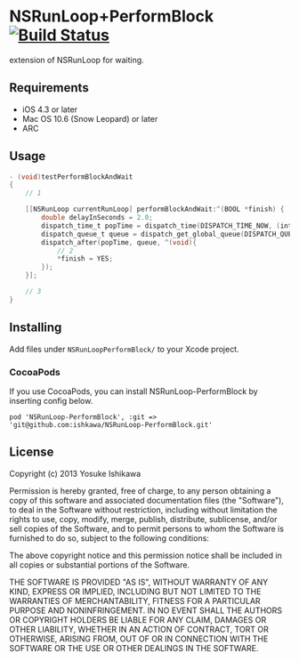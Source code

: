 # NSRunLoop+PerformBlock [![Build Status](https://travis-ci.org/ishkawa/NSRunLoop-PerformBlock.png?branch=master)](https://travis-ci.org/ishkawa/NSRunLoop-PerformBlock)

extension of NSRunLoop for waiting.

## Requirements

- iOS 4.3 or later
- Mac OS 10.6 (Snow Leopard) or later
- ARC

## Usage

```objectivec
- (void)testPerformBlockAndWait
{
    // 1

    [[NSRunLoop currentRunLoop] performBlockAndWait:^(BOOL *finish) {
        double delayInSeconds = 2.0;
        dispatch_time_t popTime = dispatch_time(DISPATCH_TIME_NOW, (int64_t)(delayInSeconds * NSEC_PER_SEC));
        dispatch_queue_t queue = dispatch_get_global_queue(DISPATCH_QUEUE_PRIORITY_DEFAULT, 0);
        dispatch_after(popTime, queue, ^(void){
            // 2
            *finish = YES;
        });
    }];

    // 3
}
```

## Installing

Add files under `NSRunLoopPerformBlock/` to your Xcode project.

### CocoaPods

If you use CocoaPods, you can install NSRunLoop-PerformBlock by inserting config below.

```
pod 'NSRunLoop-PerformBlock', :git => 'git@github.com:ishkawa/NSRunLoop-PerformBlock.git'
```

## License

Copyright (c) 2013 Yosuke Ishikawa

Permission is hereby granted, free of charge, to any person obtaining a copy of this software and associated documentation files (the "Software"), to deal in the Software without restriction, including without limitation the rights to use, copy, modify, merge, publish, distribute, sublicense, and/or sell copies of the Software, and to permit persons to whom the Software is furnished to do so, subject to the following conditions:

The above copyright notice and this permission notice shall be included in all copies or substantial portions of the Software.

THE SOFTWARE IS PROVIDED "AS IS", WITHOUT WARRANTY OF ANY KIND, EXPRESS OR IMPLIED, INCLUDING BUT NOT LIMITED TO THE WARRANTIES OF MERCHANTABILITY, FITNESS FOR A PARTICULAR PURPOSE AND NONINFRINGEMENT. IN NO EVENT SHALL THE AUTHORS OR COPYRIGHT HOLDERS BE LIABLE FOR ANY CLAIM, DAMAGES OR OTHER LIABILITY, WHETHER IN AN ACTION OF CONTRACT, TORT OR OTHERWISE, ARISING FROM, OUT OF OR IN CONNECTION WITH THE SOFTWARE OR THE USE OR OTHER DEALINGS IN THE SOFTWARE.
